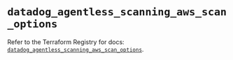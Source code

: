 # `datadog_agentless_scanning_aws_scan_options`

Refer to the Terraform Registry for docs: [`datadog_agentless_scanning_aws_scan_options`](https://registry.terraform.io/providers/datadog/datadog/3.77.0/docs/resources/agentless_scanning_aws_scan_options).

